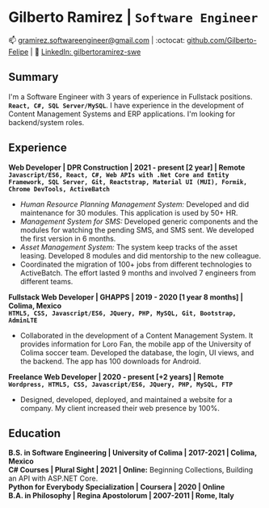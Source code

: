 # Gilberto Ramirez | `Software Engineer`

:mailbox: [gramirez.softwareengineer@gmail.com](#)    |    :octocat: [github.com/Gilberto-Felipe](https://github.com/Gilberto-Felipe)    |   :link: [LinkedIn: gilbertoramirez-swe](https://www.linkedin.com/in/gilbertoramirez-swe/)

## Summary  

I'm a Software Engineer with 3 years of experience in Fullstack positions. **`React, C#, SQL Server/MySQL`**. I have experience in the development of Content Management Systems and ERP applications. I'm looking for backend/system roles.  

## Experience  

**Web Developer | DPR Construction | 2021 - present [2 year] | Remote**  
**`Javascript/ES6, React, C#, Web APIs with .Net Core and Entity Framework, SQL Server, Git, Reactstrap, Material UI (MUI), Formik, Chrome DevTools, ActiveBatch`** 
- *Human Resource Planning Management System:* Developed and did maintenance for 30 modules. This application is used by 50+ HR.
- *Management System for SMS:* Developed generic components and the modules for watching the pending SMS, and SMS sent. We developed the first version in 6 months.
- *Asset Management System:* The system keep tracks of the asset leasing. Developed 8 modules and did mentorship to the new colleague. 
- Coordinated the migration of 100+ jobs from different technologies to ActiveBatch. The effort lasted 9 months and involved 7 engineers from different teams. 

**Fullstack Web Developer | GHAPPS | 2019 - 2020 [1 year 8 months] | Colima, Mexico**  
**`HTML5, CSS, Javascript/ES6, JQuery, PHP, MySQL, Git, Bootstrap, AdminLTE`**
- Collaborated in the development of a Content Management System. It provides information for Loro Fan, the mobile app of the University of Colima soccer team. Developed the database, the login, UI views, and the backend. The app has 100 downloads for Android.   

**Freelance Web Developer | 2020 - present [+2 years] | Remote**  
**`Wordpress, HTML5, CSS, Javascript/ES6, JQuery, PHP, MySQL, FTP`**
- Designed, developed, deployed, and maintained a website for a company. My client increased their web presence by 100%.  

## Education  
**B.S. in Software Engineering | University of Colima | 2017-2021 | Colima, Mexico**  
**C# Courses | Plural Sight | 2021 | Online:** Beginning Collections, Building an API with ASP.NET Core.  
**Python for Everybody Specialization | Coursera | 2020 | Online**  
**B.A. in Philosophy | Regina Apostolorum | 2007-2011 | Rome, Italy**  